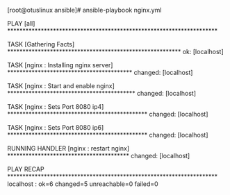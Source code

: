 [root@otuslinux ansible]# ansible-playbook nginx.yml

PLAY [all] *********************************************************************

TASK [Gathering Facts] *********************************************************
ok: [localhost]

TASK [nginx : Installing nginx server] *****************************************
changed: [localhost]

TASK [nginx : Start and enable nginx] ******************************************
changed: [localhost]

TASK [nginx : Sets Port 8080 ip4] **********************************************
changed: [localhost]

TASK [nginx : Sets Port 8080 ip6] **********************************************
changed: [localhost]

RUNNING HANDLER [nginx : restart nginx] ****************************************
changed: [localhost]

PLAY RECAP *********************************************************************
localhost                  : ok=6    changed=5    unreachable=0    failed=0
